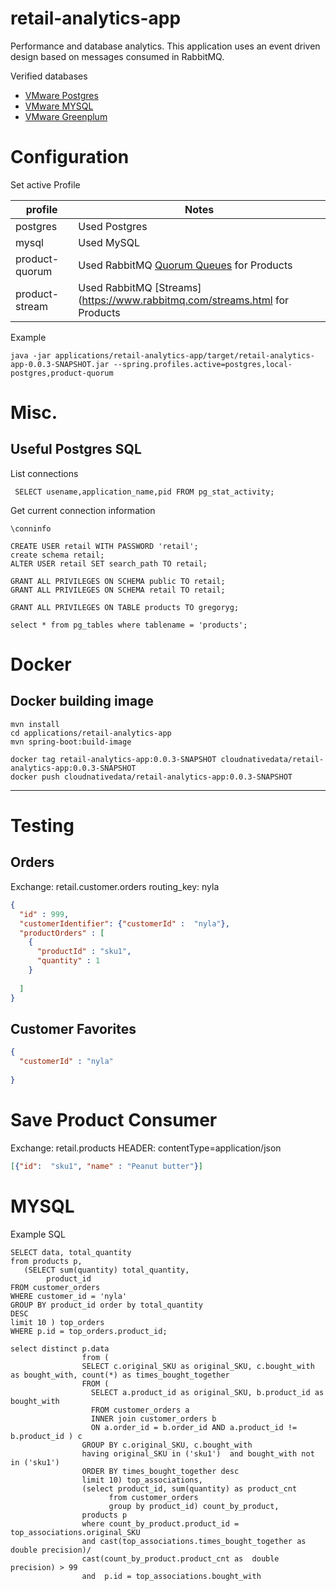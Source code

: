 # retail-analytics-app

Performance and database analytics.
This application uses an event driven design based on messages consumed in RabbitMQ.


Verified databases

- [VMware Postgres](https://docs.vmware.com/en/VMware-Postgres/index.html)
- [VMware MYSQL](https://docs.vmware.com/en/VMware-SQL-with-MySQL-for-Tanzu-Application-Service/3.0/mysql-for-tas/index.html)
- [VMware Greenplum](https://www.vmware.com/products/greenplum.html)


# Configuration

Set active Profile 


| profile        | Notes                                                                                   |
|----------------|-----------------------------------------------------------------------------------------|
 | postgres       | Used Postgres                                                                           |
 | mysql          | Used MySQL                                                                              | 
 | product-quorum | Used RabbitMQ [Quorum Queues](https://www.rabbitmq.com/quorum-queues.html) for Products |
 | product-stream | Used RabbitMQ [Streams](https://www.rabbitmq.com/streams.html for Products              |


Example 
```shell
java -jar applications/retail-analytics-app/target/retail-analytics-app-0.0.3-SNAPSHOT.jar --spring.profiles.active=postgres,local-postgres,product-quorum
```

# Misc.

## Useful Postgres SQL

List connections
```
 SELECT usename,application_name,pid FROM pg_stat_activity;
```

Get current connection information

```
\conninfo
```


```shell
CREATE USER retail WITH PASSWORD 'retail';
create schema retail;
ALTER USER retail SET search_path TO retail;
```

```shell
GRANT ALL PRIVILEGES ON SCHEMA public TO retail;
GRANT ALL PRIVILEGES ON SCHEMA retail TO retail;
```

```shell
GRANT ALL PRIVILEGES ON TABLE products TO gregoryg;
```

```shell
select * from pg_tables where tablename = 'products';
```

# Docker 

## Docker building image

```shell
mvn install
cd applications/retail-analytics-app
mvn spring-boot:build-image
```

```shell
docker tag retail-analytics-app:0.0.3-SNAPSHOT cloudnativedata/retail-analytics-app:0.0.3-SNAPSHOT
docker push cloudnativedata/retail-analytics-app:0.0.3-SNAPSHOT
```
--------------

# Testing

## Orders

Exchange: retail.customer.orders
routing_key: nyla

```json
{
  "id" : 999,
  "customerIdentifier": {"customerId" :  "nyla"},
  "productOrders" : [
    {
      "productId" : "sku1",
      "quantity" : 1
    }
    
  ]
}
```
## Customer Favorites

```json
{
  "customerId" : "nyla"
  
}
```


# Save Product Consumer

Exchange: retail.products
HEADER: contentType=application/json

```json
[{"id":  "sku1", "name" : "Peanut butter"}]
```


# MYSQL 

Example SQL 

```roomsql
SELECT data, total_quantity
from products p,
   (SELECT sum(quantity) total_quantity,
        product_id
FROM customer_orders
WHERE customer_id = 'nyla'
GROUP BY product_id order by total_quantity
DESC
limit 10 ) top_orders
WHERE p.id = top_orders.product_id;
```



```roomsql
select distinct p.data
                from (
                SELECT c.original_SKU as original_SKU, c.bought_with as bought_with, count(*) as times_bought_together
                FROM (
                  SELECT a.product_id as original_SKU, b.product_id as bought_with
                  FROM customer_orders a
                  INNER join customer_orders b
                  ON a.order_id = b.order_id AND a.product_id != b.product_id ) c
                GROUP BY c.original_SKU, c.bought_with
                having original_SKU in ('sku1')  and bought_with not in ('sku1')
                ORDER BY times_bought_together desc
                limit 10) top_associations,
                (select product_id, sum(quantity) as product_cnt
                      from customer_orders
                      group by product_id) count_by_product,
                products p
                where count_by_product.product_id = top_associations.original_SKU
                and cast(top_associations.times_bought_together as double precision)/
                cast(count_by_product.product_cnt as  double precision) > 99
                and  p.id = top_associations.bought_with
```
